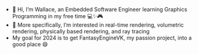 - 👋 Hi, I’m Wallace, an Embedded Software Engineer learning Graphics Programming in my free time :computer::sparkles::video_game:
- 👀 More specifically, I’m interested in real-time rendering, volumetric rendering, physically based rendering, and ray tracing
- My goal for 2024 is to get FantasyEngineVK, my passion project, into a good place 😄 
<!-- - 📫 How to reach me [Linkedin](https://www.linkedin.com/in/wallace-obey-393672b0), [Twitter](https://twitter.com/WallaceObey) -->

<!---
wobey96/wobey96 is a ✨ special ✨ repository because its `README.md` (this file) appears on your GitHub profile.
You can click the Preview link to take a look at your changes.
--->
